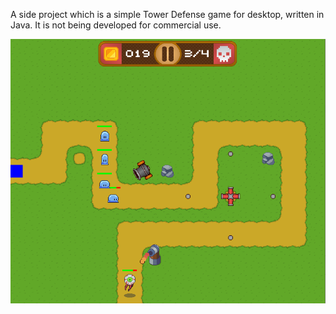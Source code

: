 A side project which is a simple Tower Defense game for desktop, written in Java. It is not being developed for commercial use.

![sample_gameplay_image](images_for_readme/gameplay.png)
